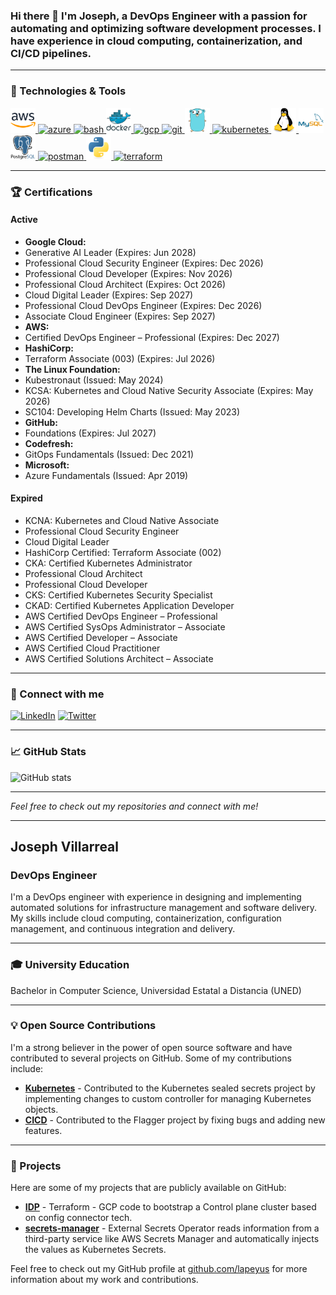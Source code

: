  ### Hi there 👋 I'm Joseph, a DevOps Engineer with a passion for automating and optimizing software development processes. I have experience in cloud computing, containerization, and CI/CD pipelines. 

 --- 

 ### 🔧 Technologies & Tools 

 <p align="left"> 
 <a href="https://aws.amazon.com" target="_blank" rel="noreferrer"> <img src="https://raw.githubusercontent.com/devicons/devicon/master/icons/amazonwebservices/amazonwebservices-original-wordmark.svg" alt="aws" width="40" height="40"/> </a> 
 <a href="https://azure.microsoft.com/en-in/" target="_blank" rel="noreferrer"> <img src="https://www.vectorlogo.zone/logos/microsoft_azure/microsoft_azure-icon.svg" alt="azure" width="40" height="40"/> </a> 
 <a href="https://www.gnu.org/software/bash/" target="_blank" rel="noreferrer"> <img src="https://www.vectorlogo.zone/logos/gnu_bash/gnu_bash-icon.svg" alt="bash" width="40" height="40"/> </a> 
 <a href="https://www.docker.com/" target="_blank" rel="noreferrer"> <img src="https://raw.githubusercontent.com/devicons/devicon/master/icons/docker/docker-original-wordmark.svg" alt="docker" width="40" height="40"/> </a> 
 <a href="https://cloud.google.com" target="_blank" rel="noreferrer"> <img src="https://www.vectorlogo.zone/logos/google_cloud/google_cloud-icon.svg" alt="gcp" width="40" height="40"/> </a> 
 <a href="https://git-scm.com/" target="_blank" rel="noreferrer"> <img src="https://www.vectorlogo.zone/logos/git-scm/git-scm-icon.svg" alt="git" width="40" height="40"/> </a> 
 <a href="https://golang.org" target="_blank" rel="noreferrer"> <img src="https://raw.githubusercontent.com/devicons/devicon/master/icons/go/go-original.svg" alt="go" width="40" height="40"/> </a> 
 <a href="https://kubernetes.io" target="_blank" rel="noreferrer"> <img src="https://www.vectorlogo.zone/logos/kubernetes/kubernetes-icon.svg" alt="kubernetes" width="40" height="40"/> </a> 
 <a href="https://www.linux.org/" target="_blank" rel="noreferrer"> <img src="https://raw.githubusercontent.com/devicons/devicon/master/icons/linux/linux-original.svg" alt="linux" width="40" height="40"/> </a> 
 <a href="https://www.mysql.com/" target="_blank" rel="noreferrer"> <img src="https://raw.githubusercontent.com/devicons/devicon/master/icons/mysql/mysql-original-wordmark.svg" alt="mysql" width="40" height="40"/> </a> 
 <a href="https://www.postgresql.org" target="_blank" rel="noreferrer"> <img src="https://raw.githubusercontent.com/devicons/devicon/master/icons/postgresql/postgresql-original-wordmark.svg" alt="postgresql" width="40" height="40"/> </a> 
 <a href="https://postman.com" target="_blank" rel="noreferrer"> <img src="https://www.vectorlogo.zone/logos/getpostman/getpostman-icon.svg" alt="postman" width="40" height="40"/> </a> 
 <a href="https://www.python.org" target="_blank" rel="noreferrer"> <img src="https://raw.githubusercontent.com/devicons/devicon/master/icons/python/python-original.svg" alt="python" width="40" height="40"/> </a> 
 <a href="https://www.terraform.io" target="_blank" rel="noreferrer"> <img src="https://www.vectorlogo.zone/logos/terraformio/terraformio-icon.svg" alt="terraform" width="40" height="40"/> </a> 
 </p> 

 --- 

 ### 🏆 Certifications 

 #### Active 
 *   **Google Cloud:** 
  *   Generative AI Leader (Expires: Jun 2028) 
  *   Professional Cloud Security Engineer (Expires: Dec 2026) 
  *   Professional Cloud Developer (Expires: Nov 2026) 
  *   Professional Cloud Architect (Expires: Oct 2026) 
  *   Cloud Digital Leader (Expires: Sep 2027) 
  *   Professional Cloud DevOps Engineer (Expires: Dec 2026) 
  *   Associate Cloud Engineer (Expires: Sep 2027) 
 *   **AWS:** 
  *   Certified DevOps Engineer – Professional (Expires: Dec 2027) 
 *   **HashiCorp:** 
  *   Terraform Associate (003) (Expires: Jul 2026) 
 *   **The Linux Foundation:** 
  *   Kubestronaut (Issued: May 2024) 
  *   KCSA: Kubernetes and Cloud Native Security Associate (Expires: May 2026) 
  *   SC104: Developing Helm Charts (Issued: May 2023) 
 *   **GitHub:** 
  *   Foundations (Expires: Jul 2027) 
 *   **Codefresh:** 
  *   GitOps Fundamentals (Issued: Dec 2021) 
 *   **Microsoft:** 
  *   Azure Fundamentals (Issued: Apr 2019) 

 #### Expired 
 *   KCNA: Kubernetes and Cloud Native Associate 
 *   Professional Cloud Security Engineer 
 *   Cloud Digital Leader 
 *   HashiCorp Certified: Terraform Associate (002) 
 *   CKA: Certified Kubernetes Administrator 
 *   Professional Cloud Architect 
 *   Professional Cloud Developer 
 *   CKS: Certified Kubernetes Security Specialist 
 *   CKAD: Certified Kubernetes Application Developer 
 *   AWS Certified DevOps Engineer – Professional 
 *   AWS Certified SysOps Administrator – Associate 
 *   AWS Certified Developer – Associate 
 *   AWS Certified Cloud Practitioner 
 *   AWS Certified Solutions Architect – Associate 

 --- 

 ### 🔗 Connect with me 

 [![LinkedIn](https://img.shields.io/badge/LinkedIn-%230077B5.svg?style=for-the-badge&logo=linkedin&logoColor=white)](https://www.linkedin.com/in/joseph-villarreal-lopez-20360b119/) 
 [![Twitter](https://img.shields.io/badge/Twitter-%231DA1F2.svg?style=for-the-badge&logo=twitter&logoColor=white)](https://twitter.com/lapeyus) 

 --- 

 ### 📈 GitHub Stats 

 ![GitHub stats](https://github-readme-stats.vercel.app/api?username=lapeyus&show_icons=true&theme=radical) 

 --- 

 *Feel free to check out my repositories and connect with me!* 

 --- 

 ## Joseph Villarreal 
 ### DevOps Engineer 

 I'm a DevOps engineer with experience in designing and implementing automated solutions for infrastructure management and software delivery. My skills include cloud computing, containerization, configuration management, and continuous integration and delivery. 

 --- 

 ### 🎓 University Education 

 Bachelor in Computer Science, Universidad Estatal a Distancia (UNED) 

 --- 

 ### 💡 Open Source Contributions 

 I'm a strong believer in the power of open source software and have contributed to several projects on GitHub. Some of my contributions include: 

 *   **[Kubernetes](https://github.com/Lapeyus/sealed-secrets)** - Contributed to the Kubernetes sealed secrets project by implementing changes to custom controller for managing Kubernetes objects. 
 *   **[CICD](https://github.com/Lapeyus/flagger)** - Contributed to the Flagger project by fixing bugs and adding new features. 

 --- 

 ### 🚀 Projects 

 Here are some of my projects that are publicly available on GitHub: 

 *   **[IDP](https://github.com/Lapeyus/IDP)** - Terraform - GCP code to bootstrap a Control plane cluster based on config connector tech. 
 *   **[secrets-manager](https://github.com/Lapeyus/secrets-manager)** - External Secrets Operator reads information from a third-party service like AWS Secrets Manager and automatically injects the values as Kubernetes Secrets. 

 Feel free to check out my GitHub profile at [github.com/lapeyus](https://github.com/lapeyus) for more information about my work and contributions.
